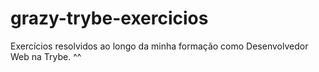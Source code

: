 # grazy-trybe-exercicios
Exercícios resolvidos ao longo da minha formação como Desenvolvedor Web na Trybe. ^^
